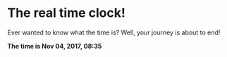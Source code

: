 # The real time clock!

Ever wanted to know what the time is? Well, your journey is about to end!

**The time is Nov 04, 2017, 08:35**